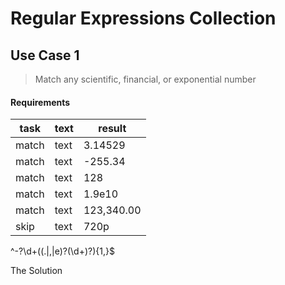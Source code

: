 Regular Expressions Collection
==============================

## Use Case 1
> Match any scientific, financial, or exponential number

#### Requirements
task	| text	| result
----	| ----	| ------
match | text	| 3.14529		
match | text	| -255.34		
match | text	| 128		
match | text	| 1.9e10
match | text	| 123,340.00
skip 	| text	| 720p

^-?\d+((\.|,|e)?(\d+)?){1,}$





The Solution